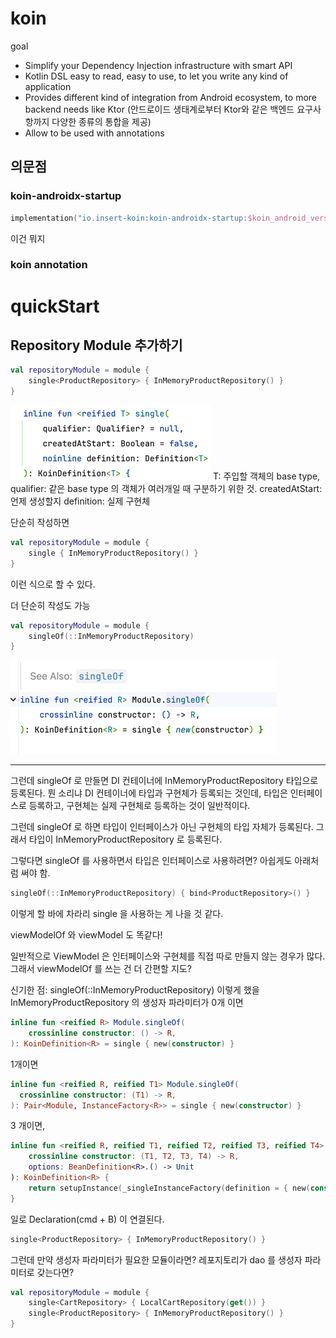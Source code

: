# koin

goal

* Simplify your Dependency Injection infrastructure with smart API
* Kotlin DSL easy to read, easy to use, to let you write any kind of application
* Provides different kind of integration from Android ecosystem, to more backend needs like Ktor
  (안드로이드 생태계로부터 Ktor와 같은 백엔드 요구사항까지 다양한 종류의 통합을 제공)
* Allow to be used with annotations

## 의문점

### koin-androidx-startup

```kotlin
implementation("io.insert-koin:koin-androidx-startup:$koin_android_version")
```

이건 뭐지

### koin annotation

# quickStart

## Repository Module 추가하기

```kotlin
val repositoryModule = module {
    single<ProductRepository> { InMemoryProductRepository() }
}
```

![img_3.png](img_3.png)
T: 주입할 객체의 base type,
qualifier: 같은 base type 의 객체가 여러개일 때 구분하기 위한 것.
createdAtStart: 언제 생성할지
definition: 실제 구현체

단순히 작성하면
```kotlin
val repositoryModule = module {
    single { InMemoryProductRepository() }
}
```

이런 식으로 할 수 있다.

더 단순히 작성도 가능
```kotlin
val repositoryModule = module {
    singleOf(::InMemoryProductRepository)
}
```
![img_4.png](img_4.png)

---

그런데 singleOf 로 만들면 DI 컨테이너에 InMemoryProductRepository 타입으로 등록된다.
뭔 소리냐
DI 컨테이너에 타입과 구현체가 등록되는 것인데,
타입은 인터페이스로 등록하고, 구현체는 실제 구현체로 등록하는 것이 일반적이다.

그런데 singleOf 로 하면 타입이 인터페이스가 아닌 구현체의 타입 자체가 등록된다.
그래서 타입이 InMemoryProductRepository 로 등록된다.

그렇다면 singleOf 를 사용하면서 타입은 인터페이스로 사용하려면?
아쉽게도 아래처럼 써야 함.
```kotlin
singleOf(::InMemoryProductRepository) { bind<ProductRepository>() }
```
이렇게 할 바에 차라리 single 을 사용하는 게 나을 것 같다.

viewModelOf 와 viewModel 도 똑같다!

일반적으로 ViewModel 은 인터페이스와 구현체를 직접 따로 만들지 않는 경우가 많다.
그래서 viewModelOf 를 쓰는 건 더 간편할 지도?


신기한 점:
singleOf(::InMemoryProductRepository)
이렇게 했을 InMemoryProductRepository 의 생성자 파라미터가 0개 이면
```kotlin
inline fun <reified R> Module.singleOf(
    crossinline constructor: () -> R,
): KoinDefinition<R> = single { new(constructor) }
```

1개이면
```kotlin
inline fun <reified R, reified T1> Module.singleOf(
  crossinline constructor: (T1) -> R,
): Pair<Module, InstanceFactory<R>> = single { new(constructor) }
```

3 개이면,
```kotlin
inline fun <reified R, reified T1, reified T2, reified T3, reified T4> Module.singleOf(
    crossinline constructor: (T1, T2, T3, T4) -> R,
    options: BeanDefinition<R>.() -> Unit
): KoinDefinition<R> {
    return setupInstance(_singleInstanceFactory(definition = { new(constructor) }), options)
}
```
일로 Declaration(cmd + B) 이 연결된다.


```kotlin
single<ProductRepository> { InMemoryProductRepository() }

```


그런데 만약 생성자 파라미터가 필요한 모듈이라면?
레포지토리가 dao 를 생성자 파라미터로 갖는다면?

```kotlin
val repositoryModule = module {
    single<CartRepository> { LocalCartRepository(get()) }
    single<ProductRepository> { InMemoryProductRepository() }
}
```




